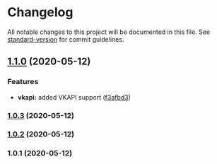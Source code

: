 # Changelog

All notable changes to this project will be documented in this file. See [standard-version](https://github.com/conventional-changelog/standard-version) for commit guidelines.

## [1.1.0](https://github.com/wolframdeus/backend-template/compare/v1.0.3...v1.1.0) (2020-05-12)


### Features

* **vkapi:** added VKAPI support ([f3afbd3](https://github.com/wolframdeus/backend-template/commit/f3afbd39481f7f8ab22559a980fde934ada63398))

### [1.0.3](https://github.com/wolframdeus/backend-template/compare/v1.0.1...v1.0.3) (2020-05-12)

### [1.0.2](https://github.com/wolframdeus/backend-template/compare/v1.0.1...v1.0.2) (2020-05-12)

### 1.0.1 (2020-05-12)
